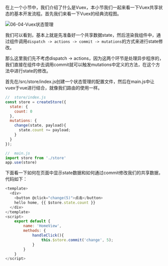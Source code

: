 
在上一个小节中，我们介绍了什么是Vuex，本小节我们一起来看一下Vuex共享状态的基本开发流程。首先我们来看一下Vuex的经典流程图。

![06-04-Vuex状态管理](http://qny.mrpwei.cc/uPic/06-04-Vuex状态管理.png)

我们可以看到，基本上就是先准备好一个共享数据state，然后渲染我组件中，通过组件调用`dispatch -> actions -> commit -> mutations`的方式来进行state修改。

那么这里我们先不考虑dispatch -> actions，因为这两个环节是处理异步程序的，我们直接在组件中去调用commit就可以触发mutations中定义的方法，在这个方法中进行state的修改。

首先在/src/store/index.js创建一个状态管理的配置文件，然后在main.js中让vuex于vue进行结合，就像我们路由的使用一样。

```js
//  store/index.js
const store = createStore({
  state: {
    count: 0
  },
  mutations: {
    change(state, payload){
      state.count += payload;
    }
  }
});

//  main.js
import store from './store'
app.use(store)
```

下面看一下如何在页面中显示state数据和如何通过commit修改我们的共享数据，代码如下：

```js
<template>
  <div>
    <button @click="change(5)">点击</button>
    hello home, {{ $store.state.count }}
  </div>
</template>
<script>
    export default {
        name: 'HomeView',
        methods: {
            handleClick(){
                this.$store.commit('change', 5);
            }
        }
    }
</script>
```

